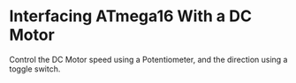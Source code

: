 # Interfacing ATmega16 With a DC Motor
Control the DC Motor speed using a Potentiometer, and the direction using a toggle switch.
